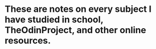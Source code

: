 # These are notes on every subject I have studied in school, TheOdinProject, and other online resources.
